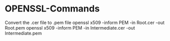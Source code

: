 # OPENSSL-Commands

Convert the .cer file to .pem file 
openssl x509 -inform PEM -in Root.cer -out Root.pem
openssl x509 -inform PEM -in Intermediate.cer -out Intermediate.pem

